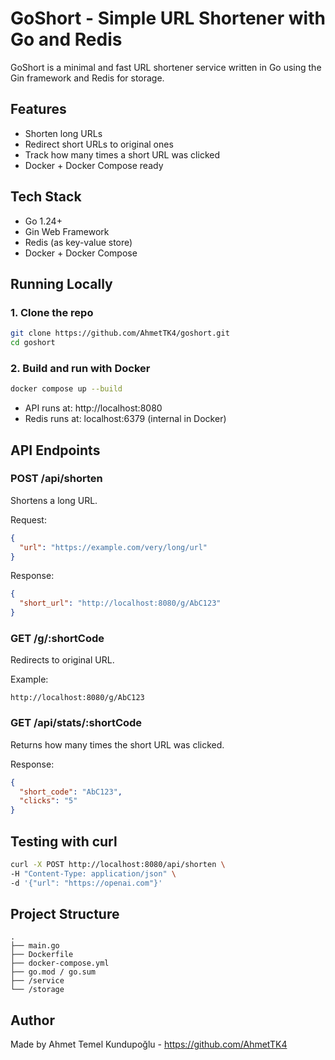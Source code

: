 # GoShort - Simple URL Shortener with Go and Redis

GoShort is a minimal and fast URL shortener service written in Go using the Gin framework and Redis for storage.

## Features

- Shorten long URLs
- Redirect short URLs to original ones
- Track how many times a short URL was clicked
- Docker + Docker Compose ready

## Tech Stack

- Go 1.24+
- Gin Web Framework
- Redis (as key-value store)
- Docker + Docker Compose

## Running Locally

### 1. Clone the repo

```bash
git clone https://github.com/AhmetTK4/goshort.git
cd goshort
```

### 2. Build and run with Docker

```bash
docker compose up --build
```

- API runs at: http://localhost:8080
- Redis runs at: localhost:6379 (internal in Docker)

## API Endpoints

### POST /api/shorten

Shortens a long URL.

Request:
```json
{
  "url": "https://example.com/very/long/url"
}
```

Response:
```json
{
  "short_url": "http://localhost:8080/g/AbC123"
}
```

### GET /g/:shortCode

Redirects to original URL.

Example:
```
http://localhost:8080/g/AbC123
```

### GET /api/stats/:shortCode

Returns how many times the short URL was clicked.

Response:
```json
{
  "short_code": "AbC123",
  "clicks": "5"
}
```

## Testing with curl

```bash
curl -X POST http://localhost:8080/api/shorten \
-H "Content-Type: application/json" \
-d '{"url": "https://openai.com"}'
```

## Project Structure

```
.
├── main.go
├── Dockerfile
├── docker-compose.yml
├── go.mod / go.sum
├── /service
└── /storage
```

## Author

Made by Ahmet Temel Kundupoğlu - https://github.com/AhmetTK4
